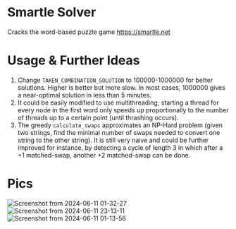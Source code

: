# Smartle Solver

Cracks the word-based puzzle game https://smartle.net

# Usage & Further Ideas

1. Change `TAKEN_COMBINATION_SOLUTION` to 100000-1000000 for better solutions. Higher is better but more slow. In most cases, 1000000 gives a near-optimal solution in less than 5 minutes.
2. It could be easily modified to use multithreading; starting a thread for every node in the first word only speeds up proportionally to the number of threads up to a certain point (until thrashing occurs).
3. The greedy `calculate_swaps` approximates an NP-Hard problem (given two strings, find the minimal number of swaps needed to convert one string to the other string). It is still very naive and could be further improved for instance, by detecting a cycle of length 3 in which after a +1 matched-swap, another +2 matched-swap can be done.

# Pics

![Screenshot from 2024-06-11 01-32-27](https://github.com/RealAzzmi/smartle-solver/assets/15536717/89648952-8097-4d63-b54c-047f71d018d6)
![Screenshot from 2024-06-11 23-13-11](https://github.com/RealAzzmi/smartle-solver/assets/15536717/dc1298b9-8a20-4f55-8a27-5ac9cd2e0ef6)
![Screenshot from 2024-06-11 01-13-56](https://github.com/RealAzzmi/smartle-solver/assets/15536717/e0e47467-6e05-413e-aff3-dfffa4f13dc4)
